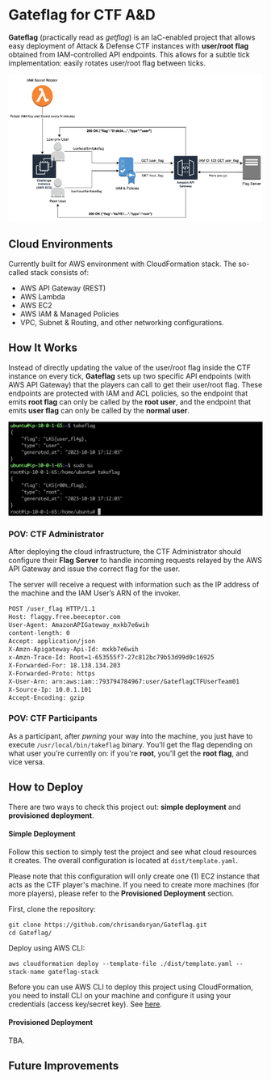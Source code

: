 # Gateflag for CTF A&D
**Gateflag** (practically read as *getflag*) is an IaC-enabled project that allows easy deployment of Attack & Defense CTF instances with **user/root flag** obtained from IAM-controlled API endpoints. This allows for a subtle tick implementation: easily rotates user/root flag between ticks. 

![Getflag Diagram](./documentation/gateflag_overview.png "Overview of Getflag Project")

## Cloud Environments
Currently built for AWS environment with CloudFormation stack. The so-called stack consists of:
- AWS API Gateway (REST)
- AWS Lambda
- AWS EC2
- AWS IAM & Managed Policies
- VPC, Subnet & Routing, and other networking configurations.

## How It Works
Instead of directly updating the value of the user/root flag inside the CTF instance on every tick, **Gateflag** sets up two specific API endpoints (with AWS API Gateway) that the players can call to get their user/root flag. These endpoints are protected with IAM and ACL policies, so the endpoint that emits **root flag** can only be called by the **root user**, and the endpoint that emits **user flag** can only be called by the **normal user**.

![Takeflag Binary](./documentation/takeflag_binary.png "When You Get Flag in Gateflag")

### POV: CTF Administrator
After deploying the cloud infrastructure, the CTF Administrator should configure their **Flag Server** to handle incoming requests relayed by the AWS API Gateway and issue the correct flag for the user. 

The server will receive a request with information such as the IP address of the machine and the IAM User’s ARN of the invoker.
```
POST /user_flag HTTP/1.1
Host: flaggy.free.beeceptor.com
User-Agent: AmazonAPIGateway_mxkb7e6wih
content-length: 0
Accept: application/json
X-Amzn-Apigateway-Api-Id: mxkb7e6wih
x-Amzn-Trace-Id: Root=1-653555f7-27c812bc79b53d99d0c16925
X-Forwarded-For: 18.138.134.203
X-Forwarded-Proto: https
X-User-Arn: arn:aws:iam::793794784967:user/GateflagCTFUserTeam01
X-Source-Ip: 10.0.1.101
Accept-Encoding: gzip
```

### POV: CTF Participants
As a participant, after *pwning* your way into the machine, you just have to execute `/usr/local/bin/takeflag` binary. You'll get the flag depending on what user you're currently on: if you're **root**, you'll get the **root flag**, and vice versa.

## How to Deploy
There are two ways to check this project out: **simple deployment** and **provisioned deployment**.

#### Simple Deployment
Follow this section to simply test the project and see what cloud resources it creates. The overall configuration is located at `dist/template.yaml`. 

Please note that this configuration will only create one (1) EC2 instance that acts as the CTF player's machine. If you need to create more machines (for more players), please refer to the **Provisioned Deployment** section.

First, clone the repository:
```
git clone https://github.com/chrisandoryan/Gateflag.git
cd Gateflag/
```
Deploy using AWS CLI:
```
aws cloudformation deploy --template-file ./dist/template.yaml --stack-name gateflag-stack
```
Before you can use AWS CLI to deploy this project using CloudFormation, you need to install CLI on your machine and configure it using your credentials (access key/secret key). See [here](https://docs.aws.amazon.com/cli/latest/userguide/getting-started-install.html).

#### Provisioned Deployment
TBA.

## Future Improvements
